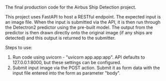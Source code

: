The final production code for the Airbus Ship Detection project.

This project uses FastAPI to host a RESTful endpoint.  The expected input is an image file.  When the input is submitted via the API, it is then 
run through the Detectron2 predictor using the pre-built model.  The output from the predictor is then drawn directly onto the original image 
(if any ships are detected) and this output is returned to the submitter.

Steps to use:
1. Run code using uvicorn - "uvicorn app.app:app".  API defaults to 127.0.0.1:8000, but these settings can be configured.
2. Submit input image via the POST action.  Submit it as form data with the input file entered into the form as parameter "body".
